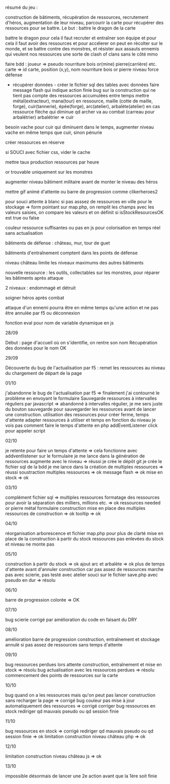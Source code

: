 résumé du jeu :

construction de bâtiments, récupération de ressources, recrutement d'héros, augmentation de leur niveau, parcourir la carte pour récupérer des ressources pour se battre. Le but : battre le dragon de la carte

battre le dragon
pour cela il faut recruter et entraîner son équipe
et pour cela il faut avoir des ressources et pour accélerer on peut en récolter sur le monde, et se battre contre des monstres, et résister aux assauts ennemis qui veulent nos ressources
une sorte de clash of clans sans le côté mmo

faire bdd : joueur => pseudo nourriture bois or(mine) pierre(carrière) etc.
            carte => id carte, position (x,y), nom nourriture bois or pierre niveau force défense
- récupérer données -
créer le fichier sql des tables avec données
faire message flash qui indique action finie
bug sur la construction qui ne tient pas compte des ressources accumulées entre temps
mettre métal(extracteur), mana(tour) en ressource, maille (cotte de maille, forge), cuir(tannerie), épée(forge), arc(atelier), arbalète(atelier)
en cas ressource flèche qui diminue qd archer va au combat (carreau pour arbalétrier)
arbalétrier => cuir

besoin vache pour cuir qui diminuent dans le temps, augmenter niveau vache en même temps que cuir, sinon pénurie

créer ressources en réserve

si SOUCI avec fichier css, vider le cache

mettre taux production ressources par heure

or trouvable uniquement sur les monstres

augmenter niveau bâtiment militaire avant de monter le niveau des héros

mettre gif animé d'attente ou barre de progression comme clikerheroes2

pour souci attente à blanc si pas asssez de ressources en ville pour le stockage => form pointant sur map.php, on remplit les champs avec les valeurs saisies, on compare les valeurs et on définit si isStockResourcesOK est true ou false

couleur ressource suffisantes ou pas en js pour colorisation en temps réel sans actualisation

bâtiments de défense : château, mur, tour de guet

bâtiments d'entraînement comptent dans les points de défense

niveau château limite les niveaux maximums des autres bâtiments

nouvelle ressource : les outils, collectables sur les monstres, pour réparer les bâtiments après attaque

2 niveaux : endommagé et détruit

soigner héros après combat

attaque d'un ennemi pourra être en même temps qu'une action et ne pas être annulée par f5 ou déconnexion

fonction eval pour nom de variable dynamique en js

28/09

Début : page d'accueil où on s'identifie, on rentre son nom
Récupération des données pour le nom OK

29/09

Découverte du bug de l'actualisation par f5 : remet les ressources au niveau du chargement de départ de la page

01/10

j'abandonne le bug de l'actualisation par f5 => finalement j'ai contourné le problème en envoyant le formulaire Sauvegarde ressources à intervalles réguliers par javascript => abandonné à intervalles régulier, je me sers juste du bouton sauvegarde pour sauvegarder les ressources avant de lancer une construction.
utilisation des ressources pour créer ferme, temps d'attente
adapter ressources à utiliser et temps en fonction du niveau
je vois pas comment faire le temps d'attente en php
addEventListener click pour appeler script

02/10

je retente pour faire un temps d'attente => cela fonctionne avec addventlistener sur le formulaire
je me lance dans la génération de ressources augmente avec le niveau => réussi
je crée le dépôt git
je crée le fichier sql de la bdd
je me lance dans la création de multiples ressources => réussi
soustraction multiples ressources => ok
message flash => ok
mise en stock => ok

03/10

complément fichier sql => multiples ressources
formatage des ressources pour avoir la séparation des milliers, millions etc. => ok
ressources needed or pierre métal formulaire construction
mise en place des multiples ressources de construction => ok
tooltip => ok

04/10

réorganisation arborescence et fichier map.php pour plus de clarté
mise en place de la construction à partir du stock
ressources pas enlevées du stock et niveau ne monte pas

05/10

construction à partir du stock => ok
ajout arc et arbalète => ok
plus de temps d'attente avant d'annuler construction car pas assez de ressources
marche pas avec scierie, pas testé avec atelier
souci sur le fichier save.php avec pseudo en dur => résolu

06/10

barre de progression colorée => OK

07/10

bug scierie corrigé par amélioration du code en faisant du DRY

08/10

amélioration barre de progression
construction, entraînement et stockage annulé si pas assez de ressources sans temps d'attente

09/10

bug ressources perdues lors attente construction, entraînement et mise en stock => résolu
bug actualisation avec les ressources perdues => résolu
commencement des points de ressources sur la carte

10/10

bug quand on a les ressources mais qu'on peut pas lancer construction sans recharger la page => corrigé
bug couleur pas mise à jour automatiquement des ressources => corrigé
corriger bug ressources en stock
rediriger qd mauvais pseudo ou qd session finie

11/10

bug ressources en stock => corrigé
rediriger qd mauvais pseudo ou qd session finie => ok
limitation construction niveau château php => ok

12/10

limitation construction niveau château js => ok

13/10

impossible désormais de lancer une 2e action avant que la 1ère soit finie